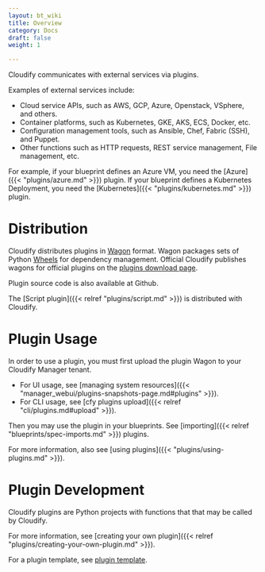 ```yaml
---
layout: bt_wiki
title: Overview
category: Docs
draft: false
weight: 1

---
```


Cloudify communicates with external services via plugins.

Examples of external services include:

- Cloud service APIs, such as AWS, GCP, Azure, Openstack, VSphere, and others.
- Container platforms, such as Kubernetes, GKE, AKS, ECS, Docker, etc.
- Configuration management tools, such as Ansible, Chef, Fabric (SSH), and Puppet.
- Other functions such as HTTP requests, REST service management, File management, etc.

For example, if your blueprint defines an Azure VM, you need the [Azure]({{< "plugins/azure.md" >}}) plugin. If your blueprint defines a Kubernetes Deployment, you need the [Kubernetes]({{< "plugins/kubernetes.md" >}}) plugin.


# Distribution

Cloudify distributes plugins in [Wagon](https://github.com/cloudify-cosmo/wagon/blob/master/README.md) format. Wagon packages sets of Python [Wheels](https://packaging.python.org/tutorials/distributing-packages/#wheels) for dependency management. Official Cloudify publishes wagons for official plugins on the [plugins download page](http://cloudify.co/plugins).

Plugin source code is also available at Github.

The [Script plugin]({{< relref "plugins/script.md" >}}) is distributed with Cloudify.


# Plugin Usage

In order to use a plugin, you must first upload the plugin Wagon to your Cloudify Manager tenant.

- For UI usage, see [managing system resources]({{< "manager_webui/plugins-snapshots-page.md#plugins" >}}).
- For CLI usage, see [cfy plugins upload]({{< relref "cli/plugins.md#upload" >}}).

Then you may use the plugin in your blueprints. See [importing]({{< relref "blueprints/spec-imports.md" >}}) plugins.

For more information, also see [using plugins]({{< "plugins/using-plugins.md" >}}).


# Plugin Development

Cloudify plugins are Python projects with functions that that may be called by Cloudify.

For more information, see [creating your own plugin]({{< relref "plugins/creating-your-own-plugin.md" >}}).

For a plugin template, see [plugin template](https://github.com/cloudify-cosmo/cloudify-plugin-template).
